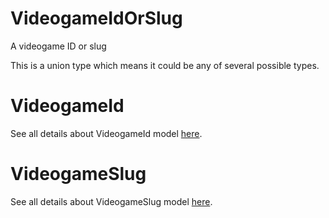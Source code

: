 # VideogameIdOrSlug

A videogame ID or slug

This is a union type which means it could be any of several possible types.

# VideogameId

See all details about VideogameId model [here](VideogameId.md).

# VideogameSlug

See all details about VideogameSlug model [here](VideogameSlug.md).

<!-- This file was generated by liblab | https://liblab.com/ -->
